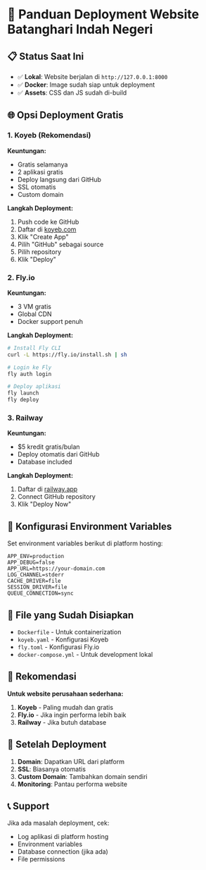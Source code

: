 # 🚀 Panduan Deployment Website Batanghari Indah Negeri

## 📋 Status Saat Ini
- ✅ **Lokal**: Website berjalan di `http://127.0.0.1:8000`
- ✅ **Docker**: Image sudah siap untuk deployment
- ✅ **Assets**: CSS dan JS sudah di-build

## 🌐 Opsi Deployment Gratis

### 1. **Koyeb (Rekomendasi)**
**Keuntungan:**
- Gratis selamanya
- 2 aplikasi gratis
- Deploy langsung dari GitHub
- SSL otomatis
- Custom domain

**Langkah Deployment:**
1. Push code ke GitHub
2. Daftar di [koyeb.com](https://koyeb.com)
3. Klik "Create App"
4. Pilih "GitHub" sebagai source
5. Pilih repository
6. Klik "Deploy"

### 2. **Fly.io**
**Keuntungan:**
- 3 VM gratis
- Global CDN
- Docker support penuh

**Langkah Deployment:**
```bash
# Install Fly CLI
curl -L https://fly.io/install.sh | sh

# Login ke Fly
fly auth login

# Deploy aplikasi
fly launch
fly deploy
```

### 3. **Railway**
**Keuntungan:**
- $5 kredit gratis/bulan
- Deploy otomatis dari GitHub
- Database included

**Langkah Deployment:**
1. Daftar di [railway.app](https://railway.app)
2. Connect GitHub repository
3. Klik "Deploy Now"

## 🔧 Konfigurasi Environment Variables

Set environment variables berikut di platform hosting:

```env
APP_ENV=production
APP_DEBUG=false
APP_URL=https://your-domain.com
LOG_CHANNEL=stderr
CACHE_DRIVER=file
SESSION_DRIVER=file
QUEUE_CONNECTION=sync
```

## 📁 File yang Sudah Disiapkan

- `Dockerfile` - Untuk containerization
- `koyeb.yaml` - Konfigurasi Koyeb
- `fly.toml` - Konfigurasi Fly.io
- `docker-compose.yml` - Untuk development lokal

## 🎯 Rekomendasi

**Untuk website perusahaan sederhana:**
1. **Koyeb** - Paling mudah dan gratis
2. **Fly.io** - Jika ingin performa lebih baik
3. **Railway** - Jika butuh database

## 🔗 Setelah Deployment

1. **Domain**: Dapatkan URL dari platform
2. **SSL**: Biasanya otomatis
3. **Custom Domain**: Tambahkan domain sendiri
4. **Monitoring**: Pantau performa website

## 📞 Support

Jika ada masalah deployment, cek:
- Log aplikasi di platform hosting
- Environment variables
- Database connection (jika ada)
- File permissions

